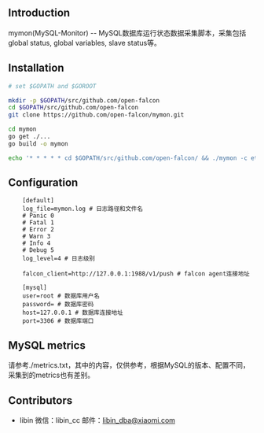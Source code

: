 ## Introduction

mymon(MySQL-Monitor) -- MySQL数据库运行状态数据采集脚本，采集包括global status, global variables, slave status等。

## Installation

```bash
# set $GOPATH and $GOROOT

mkdir -p $GOPATH/src/github.com/open-falcon
cd $GOPATH/src/github.com/open-falcon
git clone https://github.com/open-falcon/mymon.git

cd mymon
go get ./...
go build -o mymon

echo '* * * * * cd $GOPATH/src/github.com/open-falcon/ && ./mymon -c etc/mon.cfg' > /etc/cron.d/mymon

```

## Configuration

```
    [default]
    log_file=mymon.log # 日志路径和文件名
    # Panic 0
    # Fatal 1
    # Error 2
    # Warn 3
    # Info 4
    # Debug 5
    log_level=4 # 日志级别

    falcon_client=http://127.0.0.1:1988/v1/push # falcon agent连接地址

    [mysql]
    user=root # 数据库用户名
    password= # 数据库密码
    host=127.0.0.1 # 数据库连接地址
    port=3306 # 数据库端口
```

## MySQL metrics

请参考./metrics.txt，其中的内容，仅供参考，根据MySQL的版本、配置不同，采集到的metrics也有差别。


## Contributors

 - libin  微信：libin_cc  邮件：libin_dba@xiaomi.com

